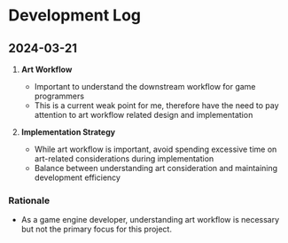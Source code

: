 # Development Log

## 2024-03-21

1. **Art Workflow**
   - Important to understand the downstream workflow for game programmers
   - This is a current weak point for me, therefore have the need to pay attention to art workflow related design and implementation

2. **Implementation Strategy**
   - While art workflow is important, avoid spending excessive time on art-related considerations during implementation
   - Balance between understanding art consideration and maintaining development efficiency

### Rationale
- As a game engine developer, understanding art workflow is necessary but not the primary focus for this project.
